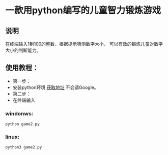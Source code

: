 # 一款用python编写的儿童智力锻炼游戏
## 说明
在终端输入1到100的整数，根据提示猜测数字大小，
可以有效的锻炼儿童对数字大小的判断能力。
## 使用教程：
- 第一步：
- 安装python环境 [获取地址](https://www.python.org/downloads) 不会请Google。
- 第二步：
- 在终端输入
### windonws: 
```
python game2.py
```
### linux:
```
python3 game2.py
```
